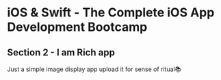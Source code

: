 # iOS & Swift - The Complete iOS App Development Bootcamp

## Section 2 - I am Rich app

Just a simple image display app
upload it for sense of ritual📚
